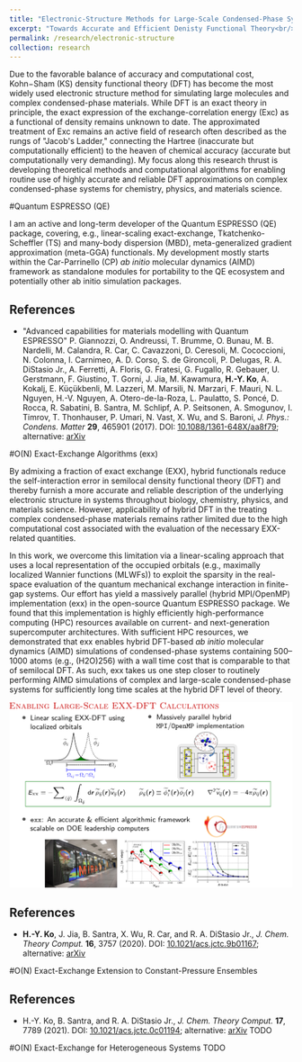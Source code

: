 ```yaml
---
title: "Electronic-Structure Methods for Large-Scale Condensed-Phase Systems"
excerpt: "Towards Accurate and Efficient Denisty Functional Theory<br/><img src='http://www.quantum-espresso.org/user/themes/quantum/images/logo_header.jpg' width='300'>"
permalink: /research/electronic-structure
collection: research
---
```


Due to the favorable balance of accuracy and computational cost, Kohn−Sham (KS) density functional theory (DFT)
has become the most widely used electronic structure method for simulating large molecules and complex condensed-phase materials.
While DFT is an exact theory in principle, the exact expression of the exchange-correlation energy (Exc) as a functional of density remains unknown to date.
The approximated treatment of Exc remains an active field of research often described as the rungs of "Jacob's Ladder,"
connecting the Hartree (inaccurate but computationally efficient) to the heaven of chemical accuracy (accurate but computationally very demanding).
My focus along this research thrust is developing theoretical methods and computational algorithms for
enabling routine use of highly accurate and reliable DFT approximations on complex condensed-phase systems for chemistry, physics, and materials science.


#Quantum ESPRESSO (QE)
<a name="qe"></a>

I am an active and long-term developer of the Quantum ESPRESSO (QE) package, covering, e.g.,
linear-scaling exact-exchange, Tkatchenko-Scheffler (TS) and many-body dispersion (MBD), meta-generalized gradient approximation (meta-GGA) functionals.
My development mostly starts within the Car-Parrinello (CP) *ab initio* molecular dynamics (AIMD) framework as standalone modules for portability to
the QE ecosystem and potentially other ab initio simulation packages.

## References
- "Advanced capabilities for materials modelling with Quantum ESPRESSO" 
P. Giannozzi, O. Andreussi, T. Brumme, O. Bunau, M. B. Nardelli, M. Calandra, R. Car, C. Cavazzoni, D. Ceresoli, M. Cococcioni, N. Colonna, I. Carnimeo, A. D. Corso, S. de Gironcoli, P. Delugas, R. A. DiStasio Jr., A. Ferretti, A. Floris, G. Fratesi, G. Fugallo, R. Gebauer, U. Gerstmann, F. Giustino, T. Gorni, J. Jia, M. Kawamura, **H.-Y. Ko**, A. Kokalj, E. Küçükbenli, M. Lazzeri, M. Marsili, N. Marzari, F. Mauri, N. L. Nguyen, H.-V. Nguyen, A. Otero-de-la-Roza, L. Paulatto, S. Poncé, D. Rocca, R. Sabatini, B. Santra, M. Schlipf, A. P. Seitsonen, A. Smogunov, I. Timrov, T. Thonhauser, P. Umari, N. Vast, X. Wu, and S. Baroni, *J. Phys.: Condens. Matter* **29**, 465901 (2017).
DOI: <u><a href="https://doi.org/10.1088/1361-648x/aa8f79">10.1088/1361-648X/aa8f79</a></u>; alternative: <u><a href="https://arxiv.org/abs/1709.10010">arXiv</a></u>



#O(N) Exact-Exchange Algorithms (exx)
<a name="exx-paper-1"></a>

By admixing a fraction of exact exchange (EXX), hybrid functionals reduce the self-interaction error in semilocal density functional theory (DFT) and thereby furnish a more accurate and reliable description of the underlying electronic structure in systems throughout biology, chemistry, physics, and materials science.
However, applicability of hybrid DFT in the treating complex condensed-phase materials remains rather limited due to the high computational cost associated with the evaluation of the necessary EXX-related quantities.

In this work, we overcome this limitation via a linear-scaling approach that uses a local representation of the occupied orbitals (e.g., maximally localized Wannier functions (MLWFs)) to exploit the sparsity in the real-space evaluation of the quantum mechanical exchange interaction in finite-gap systems.
Our effort has yield a massively parallel (hybrid MPI/OpenMP) implementation (exx) in the open-source Quantum ESPRESSO package.
We found that this implementation is highly efficiently high-performance computing (HPC) resources available on current- and next-generation supercomputer architectures.
With sufficient HPC resources, we demonstrated that exx enables hybrid DFT-based *ab initio* molecular dynamics (AIMD) simulations of condensed-phase systems containing 500–1000 atoms (e.g., (H2O)256) with a wall time cost that is comparable to that of semilocal DFT.
As such, exx takes us one step closer to routinely performing AIMD simulations of complex and large-scale condensed-phase systems for sufficiently long time scales at the hybrid DFT level of theory.

<u><a href="https://pubs.acs.org/doi/10.1021/acs.jctc.9b01167"><img src='/images/research_exx-paper-1.png' width='600'></a></u>

## References
- **H.-Y. Ko**, J. Jia, B. Santra, X. Wu, R. Car, and R. A. DiStasio Jr., *J. Chem. Theory Comput.* **16**, 3757 (2020). DOI: <u><a href="https://pubs.acs.org/doi/10.1021/acs.jctc.9b01167">10.1021/acs.jctc.9b01167</a></u>; alternative: <u><a href="https://arxiv.org/abs/1911.10630">arXiv</a></u>



#O(N) Exact-Exchange Extension to Constant-Pressure Ensembles
<a name="exx-paper-2"></a>
## References
- H.-Y. Ko, B. Santra, and R. A. DiStasio Jr., *J. Chem. Theory Comput.* **17**, 7789 (2021). DOI: <u><a href="https://pubs.acs.org/doi/10.1021/acs.jctc.0c01194">10.1021/acs.jctc.0c01194</a></u>; alternative: <u><a href="https://arxiv.org/abs/2011.07209">arXiv</a></u>
TODO

#O(N) Exact-Exchange for Heterogeneous Systems
<a name="exx-paper-3"></a>
TODO

